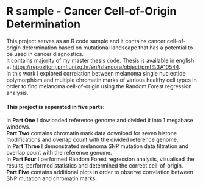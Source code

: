 # R sample - Cancer Cell-of-Origin Determination
This project serves as an R code sample and it contains cancer cell-of-origin determination based on mutational landscape that has a potential to be used in cancer diagnostics.  
It contains majority of my master thesis code. Thesis is available in english at https://repozitorij.pmf.unizg.hr/en/islandora/object/pmf%3A10544.  
In this work I explored correlation between melanoma single nucleotide polymorphism and multiple chromatin marks of various healthy cell types in order to find melanoma cell-of-origin using the Random Forest regression analysis.  

#### This project is seperated in five parts:
In **Part One** I dowloaded reference genome and divided it into 1 megabase windows.  
**Part Two**  contains chromatin mark data download for seven histone modifications and overlap count with the divided reference genome.  
In **Part Three**  I demonstrated melanoma SNP mutation data filtration and overlap count with the reference genome.  
In **Part Four** I performed Random Forest regression analysis, visualised the results, performed statistics and determined the correct cell-of-origin.  
**Part Five** contains additional plots in order to observe correlation between SNP mutation and chromatin marks.

